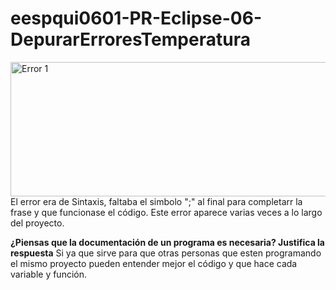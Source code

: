 # eespqui0601-PR-Eclipse-06-DepurarErroresTemperatura

<img width="1085" height="215" alt="Error 1" src="https://github.com/user-attachments/assets/2d897871-6ef3-4826-a480-a066a88c00e5" />
El error era de Sintaxis, faltaba el simbolo ";" al final para completarr la frase y que funcionase el código. Este error aparece varias veces a lo largo del proyecto. 
   
**¿Piensas que la documentación de un programa es necesaria? Justifica la respuesta**
Si ya que sirve para que otras personas que esten programando el mismo proyecto pueden entender mejor el código y que hace cada variable y función.
